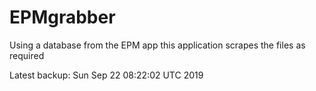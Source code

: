 # EPMgrabber
Using a database from the EPM app this application scrapes the files as required


Latest backup: Sun Sep 22 08:22:02 UTC 2019
